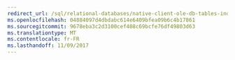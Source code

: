 ```yaml
---
redirect_url: /sql/relational-databases/native-client-ole-db-tables-indexes/tables-and-indexes
ms.openlocfilehash: 04884097d4dbdabc614e6409bfea09b6c4b17861
ms.sourcegitcommit: 9678eba3c2d3100cef408c69bcfe76df49803d63
ms.translationtype: MT
ms.contentlocale: fr-FR
ms.lasthandoff: 11/09/2017
---
```

